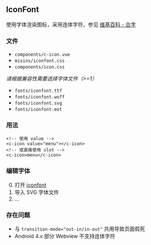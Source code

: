 ## IconFont

使用字体渲染图标，采用连体字符，参见 [维基百科 - 合字](https://zh.wikipedia.org/wiki/合字)

### 文件

- `components/c-icon.vue`
- `mixins/iconfont.css`
- `components/icon.css`

*请根据兼容性需要选择字体文件（>=1）*

- `fonts/iconfont.ttf`
- `fonts/iconfont.woff`
- `fonts/iconfont.svg`
- `fonts/iconfont.eot`

### 用法

``` vue
<!-- 使用 value -->
<c-icon value="menu"></c-icon>
<!-- 或直接使用 slot -->
<c-icon>menu</c-icon>
```

### 编辑字体

0. 打开 [iconfont](http://www.iconfont.cn/)
0. 导入 SVG 字体文件
0. ...

### 存在问题

- 与 `transition-mode="out-in/in-out"` 共用导致页面假死
- Android 4.x 部分 Webview 不支持连体字符
